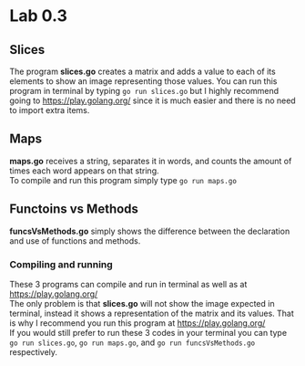 Lab 0.3
=======
## Slices
The program **slices.go** creates a matrix and adds a value to each of its elements to show an image representing those values.
You can run this program in terminal by typing `go run slices.go` but I highly recommend going to https://play.golang.org/
since it is much easier and there is no need to import extra items.  

## Maps
**maps.go** receives a string, separates it in words, and counts the amount of times each word appears on that string.  
To compile and run this program simply type `go run maps.go`  

## Functoins vs Methods
**funcsVsMethods.go** simply shows the difference between the declaration and use of functions and methods.  

### Compiling and running
These 3 programs can compile and run in terminal as well as at https://play.golang.org/  
The only problem is that **slices.go** will not show the image expected in terminal, instead it shows a representation of the
matrix and its values. That is why I recommend you run this program at https://play.golang.org/  
If you would still prefer to run these 3 codes in your terminal you can type  
`go run slices.go`, `go run maps.go`, and `go run funcsVsMethods.go` respectively.

